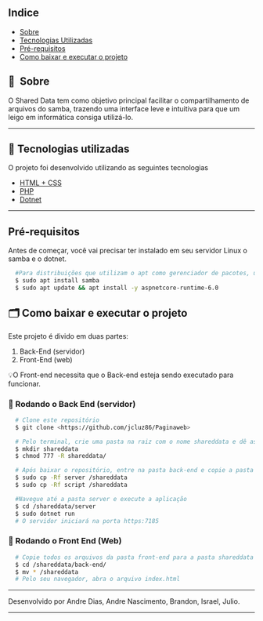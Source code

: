 ## Indice

- [Sobre](#-sobre)
- [Tecnologias Utilizadas](#-tecnologias-utilizadas)
- [Pré-requisitos](#-Pré-requisitos)
- [Como baixar e executar o projeto](#-como-baixar-e-executar-o-projeto)

## 🔖&nbsp; Sobre

O Shared Data tem como objetivo principal facilitar o compartilhamento de arquivos do samba, trazendo uma interface leve e intuitiva para que um leigo em informática consiga utilizá-lo.

---

## 🚀 Tecnologias utilizadas

O projeto foi desenvolvido utilizando as seguintes tecnologias

- [HTML + CSS](https://www.w3.org/)
- [PHP](https://www.php.net/)
- [Dotnet](https://dotnet.microsoft.com/pt-br/)

---

## Pré-requisitos

Antes de começar, você vai precisar ter instalado em seu servidor Linux o samba e o dotnet.

```bash
  #Para distribuições que utilizam o apt como gerenciador de pacotes, utilize os comandos abaixo.
  $ sudo apt install samba
  $ sudo apt update && apt install -y aspnetcore-runtime-6.0
```

## 🗂 Como baixar e executar o projeto

Este projeto é divido em duas partes:
1. Back-End (servidor)
2. Front-End (web)

💡O Front-end necessita que o Back-end esteja sendo executado para funcionar.


### 🎲 Rodando o Back End (servidor)

```bash
  # Clone este repositório
  $ git clone <https://github.com/jcluz86/Paginaweb>

  # Pelo terminal, crie uma pasta na raiz com o nome shareddata e dê as devidas permissões
  $ mkdir shareddata
  $ chmod 777 -R shareddata/

  # Após baixar o repositório, entre na pasta back-end e copie a pasta server e a pasta script para a pasta shareddata
  $ sudo cp -Rf server /shareddata
  $ sudo cp -Rf script /shareddata

  #Navegue até a pasta server e execute a aplicação
  $ cd /shareddata/server
  $ sudo dotnet run
  # O servidor iniciará na porta https:7185

```

### 🎲 Rodando o Front End (Web)

```bash
  # Copie todos os arquivos da pasta front-end para a pasta shareddata
  $ cd /shareddata/back-end/
  $ mv * /shareddata
  # Pelo seu navegador, abra o arquivo index.html
```


---

Desenvolvido por Andre Dias, Andre Nascimento, Brandon, Israel, Julio.


---